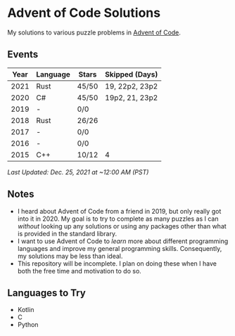 # Advent of Code Solutions
My solutions to various puzzle problems in [Advent of Code](https://adventofcode.com).


## Events


| Year          | Language      | Stars | Skipped (Days) |
| ------------- | ------------- | ----- | -------------- |
| 2021          | Rust          | 45/50 | 19, 22p2, 23p2 |
| 2020          | C#            | 45/50 | 19p2, 21, 23p2 |
| 2019          | -             | 0/0   |                |
| 2018          | Rust          | 26/26 |                |
| 2017          | -             | 0/0   |                |
| 2016          | -             | 0/0   |                |
| 2015          | C++           | 10/12 | 4              |

*Last Updated: Dec. 25, 2021 at ~12:00 AM (PST)*

## Notes

- I heard about Advent of Code from a friend in 2019, but only really got into it in 2020. My goal is to try to complete as many puzzles as I can *without* looking up any solutions or using any packages other than what is provided in the standard library.
- I want to use Advent of Code to *learn* more about different programming languages and improve my general programming skills. Consequently, my solutions may be less than ideal.
- This repository will be incomplete. I plan on doing these when I have both the free time and motivation to do so.

## Languages to Try

- Kotlin
- C
- Python